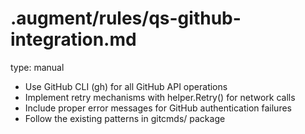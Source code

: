 # .augment/rules/qs-github-integration.md
type: manual

- Use GitHub CLI (gh) for all GitHub API operations
- Implement retry mechanisms with helper.Retry() for network calls
- Include proper error messages for GitHub authentication failures
- Follow the existing patterns in gitcmds/ package